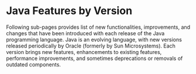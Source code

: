 # Java Features by Version

Following sub-pages provides list of new functionalities, improvements, and changes that have been introduced with each release of the Java programming language. Java is an evolving language, with new versions released periodically by Oracle (formerly by Sun Microsystems). Each version brings new features, enhancements to existing features, performance improvements, and sometimes deprecations or removals of outdated components.
